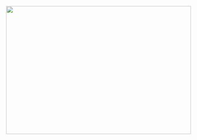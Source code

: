 <img src="https://i.giphy.com/media/v1.Y2lkPTc5MGI3NjExazFxMGM1cjE1NWN1MmU0d3FjZGI4dDk5ZXh1dmd0MG42NjJoODBidyZlcD12MV9pbnRlcm5hbF9naWZfYnlfaWQmY3Q9Zw/Y4ak9Ki2GZCbJxAnJD/giphy.gif" width="100%" height="350px" />
